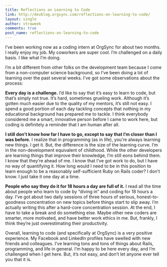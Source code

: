 ```yaml
---
title: Reflections on Learning to Code
link: http://devblog.orgsync.com/reflections-on-learning-to-code/
layout: single
author: vtraweek
comments: true
post_name: reflections-on-learning-to-code
---
```


I’ve been working now as a coding intern at OrgSync for about two months. I really enjoy my job. My coworkers are super cool. I’m challenged on a daily basis. I like what I’m doing.

I’m a bit different from other folks on the development team because I come from a non-computer science background, so I’ve been doing a lot of learning over the past several weeks. I’ve got some observations about the process:

**Every day is a challenge.** I’d like to say that it’s easy to learn to code, but that’s simply not true. It’s hard, sometimes grueling work. Although it’s gotten much easier due to the quality of my mentors, it’s still not easy. I spend a good portion of each day tackling concepts that nothing in my educational background has prepared me to tackle. I think everybody considered me a smart, innovative person before I came to work here, but coding is definitely a reminder that I am human after all.

**I still don’t know how far I have to go, except to say that I’m closer than I was before.** I realize that in programming (as in life), you’re always learning new things. I get it. But, the difference is the size of the learning curve. I’m in the non-development equivalent of childhood. While the other developers are learning things that improve their knowledge, I’m still eons behind them. I know that they’re ahead of me. I know that I’ve got work to do, but I have no way of quantifying it. How long would I need to be in this position to learn enough to be a reasonably self-sufficient Ruby on Rails coder? I don’t know. I just take it one day at a time.

**People who say they do it for 18 hours a day are full of it.** I read all the time about people who learn to code by “diving in” and coding for 18 hours a day. I’ve got about two daily sessions of three hours of serious, honest-to-goodness concentration on new topics before things start to slip away. I’m actually writing this after a hard-core concentration session. At the end, I have to take a break and do something else. Maybe other new coders are smarter, more motivated, and have better work ethics in me. But, frankly, I think they’re just overestimating their productivity.

Overall, learning to code (and specifically at OrgSync) is a very positive experience. My Facebook and LinkedIn profiles have swelled with new friends and colleagues. I’ve learning tons and tons of things about Rails, programming, and life in general. I’m happy to be here every day, and I’m challenged when I get here. But, it’s not easy, and don’t let anyone ever tell you that it is.
